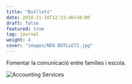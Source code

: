 ```yaml
---
title: "Butlletí"
date: 2018-11-18T12:33:46+10:00
draft: false
featured: true
tag: journal
weight: 4
cover: "images/NEN BUTLLETI.jpg"
---
```


Fomentar la comunicació entre famílies i escola.

![Accounting Services](/images/austin-distel-nGc5RT2HmF0-unsplash.jpg)
